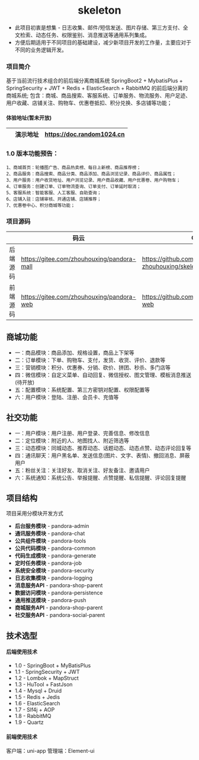 <h1 style="text-align: center">skeleton</h1>

* 此项目初衷是想集 - 日志收集、邮件/短信发送、图片存储、第三方支付、全文检索、动态任务、权限鉴别、消息推送等通用系列集成。
* 方便后期适用于不同项目的基础建设，减少新项目开发的工作量，主要应对于不同的业务逻辑开发。


### 项目简介
   基于当前流行技术组合的前后端分离商城系统
   SpringBoot2 + MybatisPlus + SpringSecurity + JWT + Redis + ElasticSearch + RabbitMQ 的前后端分离的商城系统; 
   包含：商城、商品搜索、客服系统、订单服务、物流服务、用户足迹、用户收藏、店铺关注、购物车、优惠卷抵扣、积分兑换、多店铺等功能；

#### 体验地址(暂未开放)
|     |   演示地址  |    https://doc.random1024.cn  |
|---  |--- | --- |

### 1.0 版本功能预告：
    1、商城首页：轮播图广告、商品热卖榜、每日上新榜、商品推荐榜；
    2、商品服务：商品搜索、商品分类、商品添加、商品浏览记录、商品评价、商品属性；
    3、用户服务：用户收货地址、用户浏览记录、用户商品收藏、用户优惠卷、用户购物车；
    4、订单服务：创建订单、订单物流查询、订单支付、订单延时取消；
    5、客服系统：智能客服、人工客服、自助查询；
    6、店铺入驻：店铺审核、开通店铺、店铺推荐；
    7、优惠卷中心、积分商城等功能；
### 项目源码
|  |  码云 | GitHub | 
|---  |--- | --- | 
| 后端源码 | https://gitee.com/zhouhouxing/pandora-mall| https://github.com/mr-zhouhouxing/skeleton|
| 前端源码 | https://gitee.com/zhouhouxing/pandora-web | https://github.com/zhouhouxing/pandora-web |


## 商城功能
* 一：商品模块：商品添加、规格设置，商品上下架等
* 二：订单模块：下单、购物车、支付，发货、收货、评价、退款等
* 三：营销模块：积分、优惠券、分销、砍价、拼团、秒杀、多门店等
* 四：微信模块：自定义菜单、自动回复、微信授权、图文管理、模板消息推送(待开放)
* 五：配置模块：系统配置、第三方密钥对配置、权限配置等
* 六：用户模块：登陆、注册、会员卡、充值等

## 社交功能
* 一：用户模块：用户注册、用户登录、完善信息、修改信息
* 二：定位模块：附近的人、地图找人、附近筛选等
* 三：动态模块：同城动态、推荐动态、话题动态、动态点赞、动态评论回复等
* 四：通讯聊天：用户黑名单、发送信息(图片、文字、表情)、撤回消息、屏蔽用户
* 五：粉丝关注：关注好友、取消关注、好友备注、邀请用户
* 六：系统通知：系统公告、举报提醒、点赞提醒、私信提醒、评论回复提醒

## 项目结构
项目采用分模块开发方式
- **后台服务模块**    - pandora-admin         
- **通讯服务模块**    - pandora-chat 
- **公共组件模块**    - pandora-tools          
- **公共代码模块**    - pandora-common        
- **代码生成模块**    - pandora-generate    
- **定时任务模块**    - pandora-job        
- **系统安全模块**    - pandora-security   
- **日志收集模块**    - pandora-logging       
- **消息服务API**    - pandora-shop-parent
- **数据访问模块**    - pandora-persistence   
- **通用推送模块**    - pandora-push          
- **商城服务API**    - pandora-shop-parent          
- **社交服务API**    - pandora-social-parent          

## 技术选型
#### 后端使用技术
* 1.0 - SpringBoot + MyBatisPlus
* 1.1 - SpringSecurity + JWT
* 1.2 - Lombok + MapStruct 
* 1.3 - HuTool + FastJson 
* 1.4 - Mysql + Druid 
* 1.5 - Redis + Jedis 
* 1.6 - ElasticSearch
* 1.7 - Slf4j + AOP 
* 1.8 - RabbitMQ 
* 1.9 - Quartz 
        
        
#### 前端使用技术
客户端：uni-app
管理端：Element-ui


